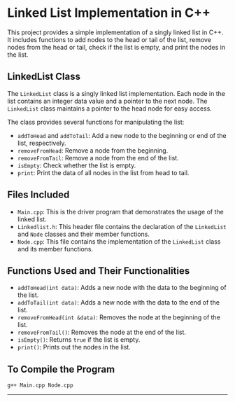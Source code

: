 # Linked List Implementation in C++

This project provides a simple implementation of a singly linked list in C++. It includes functions to add nodes to the head or tail of the list, remove nodes from the head or tail, check if the list is empty, and print the nodes in the list.

## LinkedList Class

The `LinkedList` class is a singly linked list implementation. Each node in the list contains an integer data value and a pointer to the next node. The `LinkedList` class maintains a pointer to the head node for easy access.

The class provides several functions for manipulating the list:

- `addToHead` and `addToTail`: Add a new node to the beginning or end of the list, respectively.
- `removeFromHead`: Remove a node from the beginning.
- `removeFromTail`: Remove a node from the end of the list.
- `isEmpty`: Check whether the list is empty.
- `print`: Print the data of all nodes in the list from head to tail.

## Files Included

- `Main.cpp`: This is the driver program that demonstrates the usage of the linked list.
- `Linkedlist.h`: This header file contains the declaration of the `LinkedList` and `Node` classes and their member functions.
- `Node.cpp`: This file contains the implementation of the `LinkedList` class and its member functions.

## Functions Used and Their Functionalities

- `addToHead(int data)`: Adds a new node with the data to the beginning of the list.
- `addToTail(int data)`: Adds a new node with the data to the end of the list.
- `removeFromHead(int &data)`: Removes the node at the beginning of the list.
- `removeFromTail()`: Removes the node at the end of the list.
- `isEmpty()`: Returns `true` if the list is empty.
- `print()`: Prints out the nodes in the list.

## To Compile the Program

```
g++ Main.cpp Node.cpp
```

---

 
